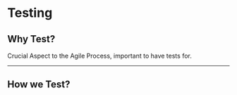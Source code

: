 # Testing

## Why Test?

Crucial Aspect to the Agile Process, important to have tests for.

---

## How we Test?
